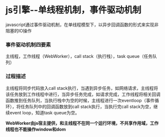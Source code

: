 # js引擎--单线程机制，事件驱动机制

javascript通过事件驱动机制，在单线程模型下，以异步回调函数的形式来实现非阻塞的IO操作

### 事件驱动机制四要素

主线程，工作线程（WebWorker），call stack（执行栈），task  queue（任务队列）

### 过程描述

主线程将同步代码放入call stack执行，当遇到异步任务，如网络请求，主线程将该任务放到工作线程中进行，当异步任务完成，如请求完成，工作线程将相关回调函数推到任务队列，当执行栈中为空的时候，主线程进行一次eventloop（事件循环），将任务队列中的回调函数放到call stack执行，当执行完call stack为空，继续event loop，知道task queue为空。



**WebWorker由js宿主提供，和主线程不在同一个运行环境，不共享作用域，工作线程也不能操作window和dom**